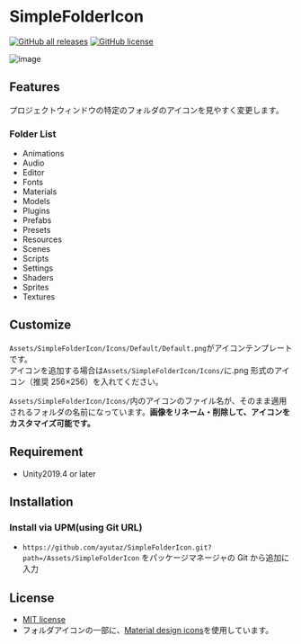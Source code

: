 # SimpleFolderIcon

[![GitHub all releases](https://img.shields.io/github/downloads/SeaeeesSan/SimpleFolderIcon/total)](https://github.com/SeaeeesSan/SimpleFolderIcon/releases)
[![GitHub license](https://img.shields.io/github/license/SeaeeesSan/SimpleFolderIcon)](https://github.com/SeaeeesSan/SimpleFolderIcon/blob/master/LICENSE)

![image](https://user-images.githubusercontent.com/68797964/132967661-a6aff48e-4605-417f-8f4c-367d9172ed0f.png)

## Features

プロジェクトウィンドウの特定のフォルダのアイコンを見やすく変更します。

### Folder List

- Animations
- Audio
- Editor
- Fonts
- Materials
- Models
- Plugins
- Prefabs
- Presets
- Resources
- Scenes
- Scripts
- Settings
- Shaders
- Sprites
- Textures

## Customize

`Assets/SimpleFolderIcon/Icons/Default/Default.png`がアイコンテンプレートです。  
アイコンを追加する場合は`Assets/SimpleFolderIcon/Icons/`に.png 形式のアイコン（推奨 256×256）を入れてください。

`Assets/SimpleFolderIcon/Icons/`内のアイコンのファイル名が、そのまま適用されるフォルダの名前になっています。**画像をリネーム・削除して、アイコンをカスタマイズ可能です。**

## Requirement

- Unity2019.4 or later

## Installation

### Install via UPM(using Git URL)

- `https://github.com/ayutaz/SimpleFolderIcon.git?path=/Assets/SimpleFolderIcon` をパッケージマネージャの Git から追加に入力

## License

- [MIT license](https://github.com/ayutaz/SimpleFolderIcon/blob/master/LICENSE)
- フォルダアイコンの一部に、[Material design icons](https://fonts.google.com/icons)を使用しています。
